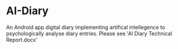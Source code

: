 # AI-Diary
An Android app digital diary implementing artifical intellegence to psychologically analyse diary entries.
Please see 'AI Diary Technical Report.docx'
